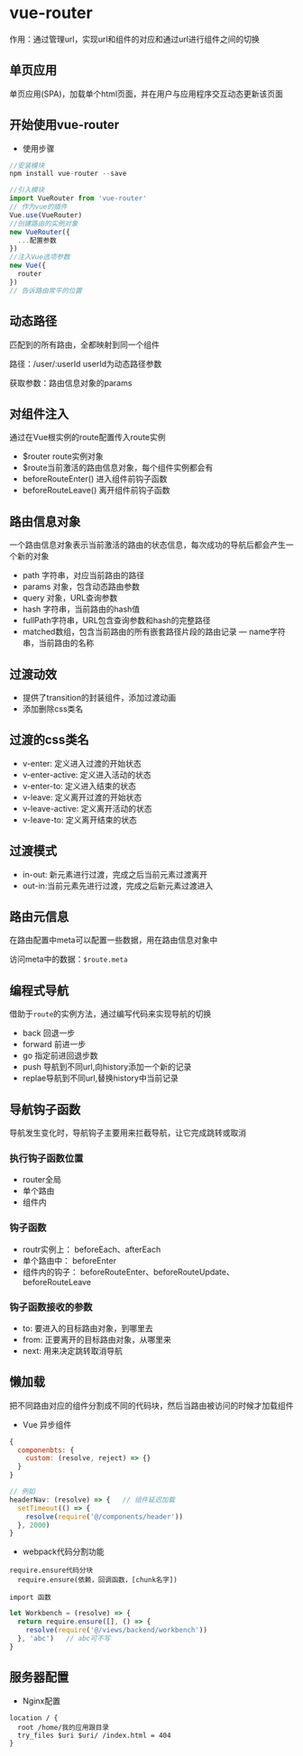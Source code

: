 # vue-router
作用：通过管理url，实现url和组件的对应和通过url进行组件之间的切换

## 单页应用
单页应用(SPA)，加载单个html页面，并在用户与应用程序交互动态更新该页面

## 开始使用vue-router
  - 使用步骤
  ```js
  //安装模块
  npm install vue-router --save

  //引入模块
  import VueRouter from 'vue-router'
  // 作为vue的插件
  Vue.use(VueRouter)
  //创建路由的实例对象
  new VueRouter({
    ...配置参数
  })
  //注入Vue选项参数
  new Vue({
    router
  })
  // 告诉路由常平的位置
  ```

## 动态路径
  匹配到的所有路由，全都映射到同一个组件

  路径：/user/:userId userId为动态路径参数

  获取参数：路由信息对象的params

## 对组件注入
通过在Vue根实例的route配置传入route实例

  - $router route实例对象
  - $route当前激活的路由信息对象，每个组件实例都会有
  - beforeRouteEnter() 进入组件前钩子函数
  - beforeRouteLeave() 离开组件前钩子函数

## 路由信息对象
一个路由信息对象表示当前激活的路由的状态信息，每次成功的导航后都会产生一个新的对象

 - path 字符串，对应当前路由的路径
 - params 对象，包含动态路由参数
 - query 对象，URL查询参数
 - hash 字符串，当前路由的hash值
 - fullPath字符串，URL包含查询参数和hash的完整路径
 - matched数组，包含当前路由的所有嵌套路径片段的路由记录
 — name字符串，当前路由的名称

## 过渡动效
  - 提供了transition的封装组件，添加过渡动画
  - 添加删除css类名

## 过渡的css类名
  - v-enter: 定义进入过渡的开始状态
  - v-enter-active: 定义进入活动的状态
  - v-enter-to: 定义进入结束的状态
  - v-leave: 定义离开过渡的开始状态
  - v-leave-active: 定义离开活动的状态
  - v-leave-to: 定义离开结束的状态

## 过渡模式
  - in-out: 新元素进行过渡，完成之后当前元素过渡离开
  - out-in:当前元素先进行过渡，完成之后新元素过渡进入

## 路由元信息
在路由配置中meta可以配置一些数据，用在路由信息对象中

访问meta中的数据：`$route.meta`

## 编程式导航
借助于`route`的实例方法，通过编写代码来实现导航的切换
  - back 回退一步
  - forward 前进一步
  - go 指定前进回退步数
  - push 导航到不同url,向history添加一个新的记录
  - replae导航到不同url,替换history中当前记录

## 导航钩子函数
导航发生变化时，导航钩子主要用来拦截导航，让它完成跳转或取消

### 执行钩子函数位置
  - router全局
  - 单个路由
  - 组件内

### 钩子函数
  - routr实例上： beforeEach、afterEach
  - 单个路由中： beforeEnter
  - 组件内的钩子： beforeRouteEnter、beforeRouteUpdate、beforeRouteLeave

### 钩子函数接收的参数
  - to: 要进入的目标路由对象，到哪里去
  - from: 正要离开的目标路由对象，从哪里来
  - next: 用来决定跳转取消导航

## 懒加载
把不同路由对应的组件分割成不同的代码块，然后当路由被访问的时候才加载组件

  - Vue 异步组件
  ```js
  {
    componenbts: {
      custom: (resolve, reject) => {}
    }
  }

  // 例如
  headerNav: (resolve) => {   // 组件延迟加载
    setTimeout(() => {
      resolve(require('@/components/header'))
    }, 2000)
  }
  ```

  - webpack代码分割功能
  ```
  require.ensure代码分块
    require.ensure(依赖，回调函数，[chunk名字])
  
  import 函数
  ```
  ```js
  let Workbench = (resolve) => {
    return require.ensure([], () => {
      resolve(require('@/views/backend/workbench'))
    }, 'abc')   // abc可不写
  }
  ```

## 服务器配置
 - Nginx配置
 ```
 location / {
   root /home/我的应用跟目录
   try_files $uri $uri/ /index.html = 404
 }
 ```